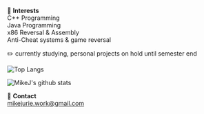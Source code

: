 🤔 **Interests**  
C++ Programming  
Java Programming  
x86 Reversal & Assembly  
Anti-Cheat systems & game reversal  

✏️ currently studying, personal projects on hold until semester end 

![Top Langs](https://github-readme-stats.vercel.app/api/top-langs/?username=mikejaus&layout=compact)

![MikeJ's github stats](https://github-readme-stats.vercel.app/api?username=mikejaus&show_icons=true)

💬 **Contact**  
mikejurie.work@gmail.com
